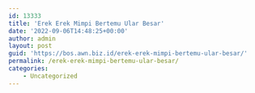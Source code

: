 ```yaml
---
id: 13333
title: 'Erek Erek Mimpi Bertemu Ular Besar'
date: '2022-09-06T14:48:25+00:00'
author: admin
layout: post
guid: 'https://bos.awn.biz.id/erek-erek-mimpi-bertemu-ular-besar/'
permalink: /erek-erek-mimpi-bertemu-ular-besar/
categories:
    - Uncategorized
---
```


